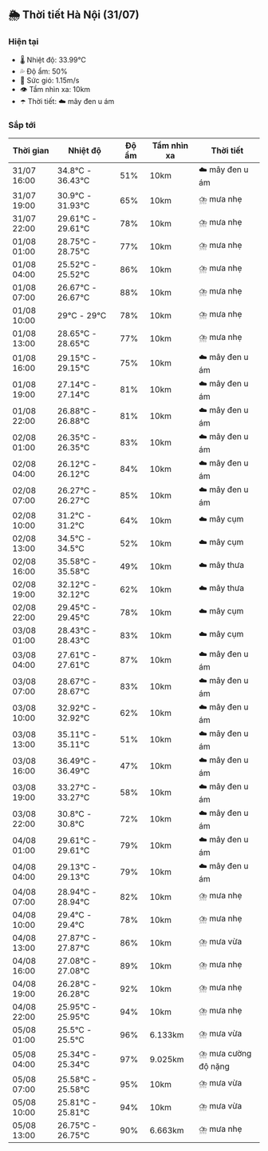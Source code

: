 ## 🌦️ Thời tiết Hà Nội (31/07)

### Hiện tại

- 🌡️ Nhiệt độ: 33.99℃
- 💦 Độ ẩm: 50%
- 💨 Sức gió: 1.15m/s
- 👁️ Tầm nhìn xa: 10km
- ☂️ Thời tiết: ☁️ mây đen u ám

### Sắp tới

| Thời gian | Nhiệt độ | Độ ẩm | Tầm nhìn xa | Thời tiết |
| --- | --- | --- | --- | --- |
| 31/07 16:00 | 34.8℃ - 36.43℃ | 51% | 10km | ☁️ mây đen u ám |
| 31/07 19:00 | 30.9℃ - 31.93℃ | 65% | 10km | ⛈️ mưa nhẹ |
| 31/07 22:00 | 29.61℃ - 29.61℃ | 78% | 10km | ⛈️ mưa nhẹ |
| 01/08 01:00 | 28.75℃ - 28.75℃ | 77% | 10km | ⛈️ mưa nhẹ |
| 01/08 04:00 | 25.52℃ - 25.52℃ | 86% | 10km | ⛈️ mưa nhẹ |
| 01/08 07:00 | 26.67℃ - 26.67℃ | 88% | 10km | ⛈️ mưa nhẹ |
| 01/08 10:00 | 29℃ - 29℃ | 78% | 10km | ⛈️ mưa nhẹ |
| 01/08 13:00 | 28.65℃ - 28.65℃ | 77% | 10km | ⛈️ mưa nhẹ |
| 01/08 16:00 | 29.15℃ - 29.15℃ | 75% | 10km | ☁️ mây đen u ám |
| 01/08 19:00 | 27.14℃ - 27.14℃ | 81% | 10km | ☁️ mây đen u ám |
| 01/08 22:00 | 26.88℃ - 26.88℃ | 81% | 10km | ☁️ mây đen u ám |
| 02/08 01:00 | 26.35℃ - 26.35℃ | 83% | 10km | ☁️ mây đen u ám |
| 02/08 04:00 | 26.12℃ - 26.12℃ | 84% | 10km | ☁️ mây đen u ám |
| 02/08 07:00 | 26.27℃ - 26.27℃ | 85% | 10km | ☁️ mây đen u ám |
| 02/08 10:00 | 31.2℃ - 31.2℃ | 64% | 10km | ☁️ mây cụm |
| 02/08 13:00 | 34.5℃ - 34.5℃ | 52% | 10km | ☁️ mây cụm |
| 02/08 16:00 | 35.58℃ - 35.58℃ | 49% | 10km | ☁️ mây thưa |
| 02/08 19:00 | 32.12℃ - 32.12℃ | 62% | 10km | ☁️ mây thưa |
| 02/08 22:00 | 29.45℃ - 29.45℃ | 78% | 10km | ☁️ mây cụm |
| 03/08 01:00 | 28.43℃ - 28.43℃ | 83% | 10km | ☁️ mây cụm |
| 03/08 04:00 | 27.61℃ - 27.61℃ | 87% | 10km | ☁️ mây đen u ám |
| 03/08 07:00 | 28.67℃ - 28.67℃ | 83% | 10km | ☁️ mây đen u ám |
| 03/08 10:00 | 32.92℃ - 32.92℃ | 62% | 10km | ☁️ mây đen u ám |
| 03/08 13:00 | 35.11℃ - 35.11℃ | 51% | 10km | ☁️ mây đen u ám |
| 03/08 16:00 | 36.49℃ - 36.49℃ | 47% | 10km | ☁️ mây đen u ám |
| 03/08 19:00 | 33.27℃ - 33.27℃ | 58% | 10km | ☁️ mây đen u ám |
| 03/08 22:00 | 30.8℃ - 30.8℃ | 72% | 10km | ☁️ mây đen u ám |
| 04/08 01:00 | 29.61℃ - 29.61℃ | 79% | 10km | ☁️ mây đen u ám |
| 04/08 04:00 | 29.13℃ - 29.13℃ | 79% | 10km | ☁️ mây đen u ám |
| 04/08 07:00 | 28.94℃ - 28.94℃ | 82% | 10km | ⛈️ mưa nhẹ |
| 04/08 10:00 | 29.4℃ - 29.4℃ | 78% | 10km | ⛈️ mưa nhẹ |
| 04/08 13:00 | 27.87℃ - 27.87℃ | 86% | 10km | ⛈️ mưa vừa |
| 04/08 16:00 | 27.08℃ - 27.08℃ | 89% | 10km | ⛈️ mưa nhẹ |
| 04/08 19:00 | 26.28℃ - 26.28℃ | 92% | 10km | ⛈️ mưa nhẹ |
| 04/08 22:00 | 25.95℃ - 25.95℃ | 94% | 10km | ⛈️ mưa nhẹ |
| 05/08 01:00 | 25.5℃ - 25.5℃ | 96% | 6.133km | ⛈️ mưa vừa |
| 05/08 04:00 | 25.34℃ - 25.34℃ | 97% | 9.025km | ⛈️ mưa cường độ nặng |
| 05/08 07:00 | 25.58℃ - 25.58℃ | 95% | 10km | ⛈️ mưa vừa |
| 05/08 10:00 | 25.81℃ - 25.81℃ | 94% | 10km | ⛈️ mưa vừa |
| 05/08 13:00 | 26.75℃ - 26.75℃ | 90% | 6.663km | ⛈️ mưa nhẹ |
